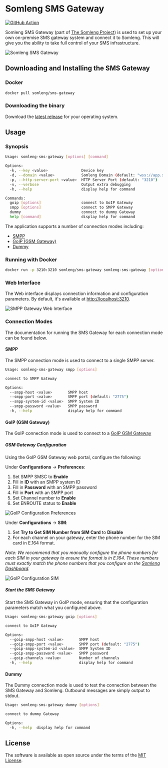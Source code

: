 # Somleng SMS Gateway

[![GitHub Action](https://github.com/somleng/sms-gateway/actions/workflows/build.yml/badge.svg)](https://github.com/somleng/sms-gateway/actions)

Somleng SMS Gateway (part of [The Somleng Project](https://github.com/somleng/somleng-project)) is used to set up your own on-premise SMS gateway system and connect it to Somleng. This will give you the ability to take full control of your SMS infrastructure.

![Somleng SMS Gateway](assets/diagram.png)

## Downloading and Installing the SMS Gateway

### Docker

```sh
docker pull somleng/sms-gateway
```

### Downloading the binary

Download the [latest release](https://github.com/somleng/sms-gateway/releases) for your operating system.

## Usage

### Synopsis

```sh
Usage: somleng-sms-gateway [options] [command]

Options:
  -k, --key <value>               Device key
  -d, --domain <value>            Somleng Domain (default: "wss://app.somleng.org")
  -p, --http-server-port <value>  HTTP Server Port (default: "3210")
  -v, --verbose                   Output extra debugging
  -h, --help                      display help for command

Commands:
  goip [options]                  connect to GoIP Gateway
  smpp [options]                  connect to SMPP Gateway
  dummy                           connect to dummy Gateway
  help [command]                  display help for command
```

The application supports a number of connection modes including:

* [SMPP](#smpp)
* [GoIP (GSM Gateway)](#goip-gsm-gateway)
* [Dummy](#dummy)

### Running with Docker

```sh
docker run -p 3210:3210 somleng/sms-gateway somleng-sms-gateway [options] [command]
```

### Web Interface

The Web interface displays connection information and configuration parameters. By default, it's available
at [http://localhost:3210](http://localhost:3210).

![SMPP Gateway Web Interface](assets/sms_gateway_connection_status.png)

### Connection Modes

The documentation for running the SMS Gateway for each connection mode can be found below.

#### SMPP

The SMPP connection mode is used to connect to a single SMPP server.

```sh
Usage: somleng-sms-gateway smpp [options]

connect to SMPP Gateway

Options:
  --smpp-host <value>       SMPP host
  --smpp-port <value>       SMPP port (default: "2775")
  --smpp-system-id <value>  SMPP System ID
  --smpp-password <value>   SMPP password
  -h, --help                display help for command
```

#### GoIP (GSM Gateway)

The GoIP connection mode is used to connect to a [GoIP GSM Gateway](https://en.wikipedia.org/wiki/GoIP)

##### GSM Gateway Configuration

Using the GoIP GSM Gateway web portal, configure the following:

Under **Configurations** -> **Preferences**:

1. Set SMPP SMSC to **Enable**
2. Fill in **ID** with an SMPP system ID
3. Fill in **Password** with an SMPP password
4. Fill in **Port** with an SMPP port
5. Set Channel number to **Enable**
6. Set ENROUTE status to **Enable**

![GoIP Configuration Preferences](assets/goip-sms-1_configurations_preferences.png)

Under **Configurations** -> **SIM**:

1. Set **Try to Get SIM Number from SIM Card** to **Disable**
2. For each channel on your gateway, enter the phone number for the SIM card in E.164 format.

*Note: We recommend that you manually configure the phone numbers for each SIM in your gateway to ensure
the format is in E.164. These numbers must exactly match the phone numbers that you configure on the [Somleng Dashboard](https://www.somleng.org/docs.html#sms_gateway_configuration_guide_create_phone_number).*

![GoIP Configuration SIM](assets/goip-sms-2_configurations_sim.png)

##### Start the SMS Gateway

Start the SMS Gateway in GoIP mode, ensuring that the configuration parameters match what you configured above.

```sh
Usage: somleng-sms-gateway goip [options]

connect to GoIP Gateway

Options:
  --goip-smpp-host <value>       SMPP host
  --goip-smpp-port <value>       SMPP port (default: "2775")
  --goip-smpp-system-id <value>  SMPP System ID
  --goip-smpp-password <value>   SMPP password
  --goip-channels <value>        Number of channels
  -h, --help                     display help for command
```

#### Dummy

The Dummy connection mode is used to test the connection between the SMS Gateway and Somleng.
Outbound messages are simply output to stdout.

```sh
Usage: somleng-sms-gateway dummy [options]

connect to dummy Gateway

Options:
  -h, --help  display help for command
```

## License

The software is available as open source under the terms of the [MIT License](http://opensource.org/licenses/MIT).
